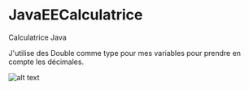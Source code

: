 # JavaEECalculatrice

Calculatrice Java

J'utilise des Double comme type pour mes variables pour prendre en compte les décimales.

![alt text](https://raw.githubusercontent.com/username/projectname/branch/path/to/img.png)

